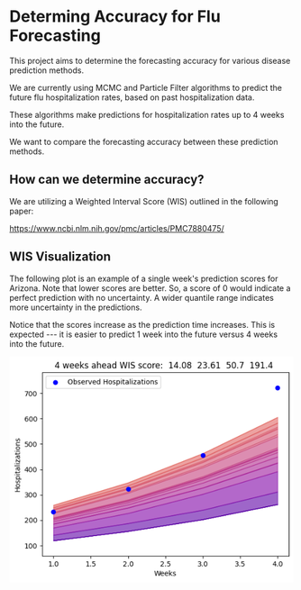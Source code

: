 # Determing Accuracy for Flu Forecasting

This project aims to determine the forecasting accuracy for various disease prediction methods.

We are currently using MCMC and Particle Filter algorithms to predict the future flu hospitalization rates, based on past hospitalization data. 

These algorithms make predictions for hospitalization rates up to 4 weeks into the future.

We want to compare the forecasting accuracy between these prediction methods. 

## How can we determine accuracy? 

We are utilizing a Weighted Interval Score (WIS) outlined in the following paper: 

https://www.ncbi.nlm.nih.gov/pmc/articles/PMC7880475/

## WIS Visualization

The following plot is an example of a single week's prediction scores for Arizona. Note that lower scores are better. So, a score of 0 would indicate a perfect prediction with no uncertainty. A wider quantile range indicates more uncertainty in the predictions. 

Notice that the scores increase as the prediction time increases. This is expected --- it is easier to predict 1 week into the future versus 4 weeks into the future.

![AZ WIS plot](./plots/AZ_WIS_example.png)